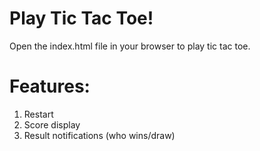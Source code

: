 # Play Tic Tac Toe!

Open the index.html file in your browser to play tic tac toe.

# Features:
1. Restart
1. Score display
1. Result notifications (who wins/draw)
